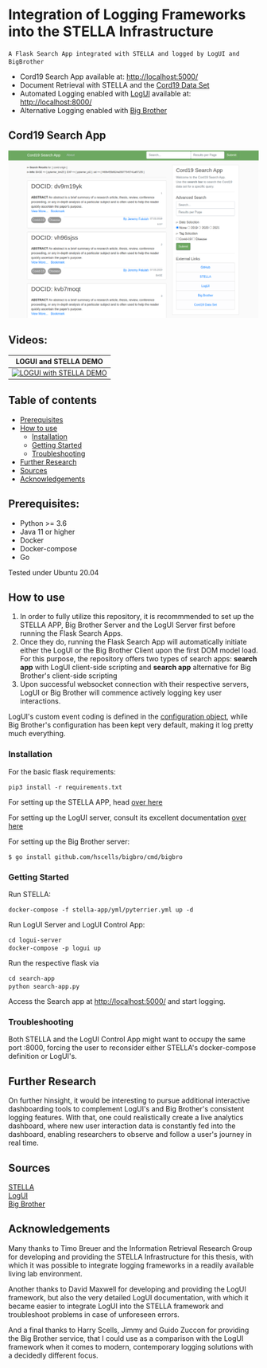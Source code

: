 # Integration of Logging Frameworks into the STELLA Infrastructure
```
A Flask Search App integrated with STELLA and logged by LogUI and BigBrother
```
* Cord19 Search App available at: [http://localhost:5000/](http://localhost:5000/)
* Document Retrieval with STELLA and the [Cord19 Data Set](https://github.com/allenai/cord19)
* Automated Logging enabled with [LogUI](https://github.com/logui-framework) available at: [http://localhost:8000/](http://localhost:8000/)
* Alternative Logging enabled with [Big Brother](https://github.com/hscells/bigbro)  

## Cord19 Search App
![image info](./img/search_app.png)

## Videos:

| LOGUI and STELLA DEMO |
| ----------- | 
|[![LOGUI with STELLA DEMO](./resources/yasbil-youtube-sigir21.png)](https://www.youtube.com/watch?v=D47EbID5j14 "")|

## Table of contents
- [Prerequisites](#rerequisites)
- [How to use](#how-to-use)
  - [Installation](#installation)
  - [Getting Started](#getting-started)
  - [Troubleshooting](#troubleshooting)
- [Further Research](#further-research)
- [Sources](#sources)
- [Acknowledgements](#acknowledgements)



## Prerequisites:  
* Python >= 3.6
* Java 11 or higher
* Docker
* Docker-compose
* Go

Tested under Ubuntu 20.04

## How to use
1. In order to fully utilize this repository, it is recommmended to set up the STELLA APP, Big Brother Server and the LogUI Server first before running the Flask Search Apps.  
2. Once they do, running the Flask Search App will automatically initiate either the LogUI or the Big Brother Client upon the first DOM model load. For this purpose, the repository offers two types of search apps: **search app** with LogUI client-side scripting and **search app** alternative for Big Brother's client-side scripting
3. Upon successful websocket connection with their respective servers, LogUI or Big Brother will commence actively logging key user interactions.

LogUI's custom event coding is defined in the [configuration object](https://github.com/AH-Tran/STELLA_LogUI/blob/main/search-app/static/logui_config.js), while Big Brother's configuration has been kept very default, making it log pretty much everything.
### Installation

For the basic flask requirements:
```
pip3 install -r requirements.txt
```

For setting up the STELLA APP, head [over here](https://stella-project.org/stella-documentation/guides/pyterrier/)

For setting up the LogUI server, consult its excellent documentation [over here](https://github.com/logui-framework/server)

For setting up the Big Brother server:
```
$ go install github.com/hscells/bigbro/cmd/bigbro
```

### Getting Started

Run STELLA:
```
docker-compose -f stella-app/yml/pyterrier.yml up -d
```
Run LogUI Server and LogUI Control App:
```
cd logui-server
docker-compose -p logui up
```

Run the respective flask via
```
cd search-app
python search-app.py
```
Access the Search app at [http://localhost:5000/](http://localhost:5000/) and start logging.

### Troubleshooting
Both STELLA and the LogUI Control App might want to occupy the same port :8000, forcing the user to reconsider either STELLA's docker-compose definition or LogUI's.

## Further Research
On further hinsight, it would be interesting to pursue additional interactive dashboarding tools to complement LogUI's and Big Brother's consistent logging features. With that, one could realistically create a live analytics dashboard, where new user interaction data is constantly fed into the dashboard, enabling researchers to observe and follow a user's journey in real time.

## Sources
[STELLA](https://stella-project.org/)  
[LogUI](https://github.com/logui-framework)  
[Big Brother](https://github.com/hscells/bigbro)  

## Acknowledgements
Many thanks to Timo Breuer and the Information Retrieval Research Group for developing and providing the STELLA Infrastructure for this thesis, with which it was possible to integrate logging frameworks in a readily available living lab environment.

Another thanks to David Maxwell for developing and providing the LogUI framework, but also the very detailed LogUI documentation, with which it became easier to integrate LogUI into the STELLA framework and troubleshoot problems in case of unforeseen errors.

And a final thanks to Harry Scells, Jimmy and Guido Zuccon for providing the Big Brother service, that I could use as a comparison with the LogUI framework when it comes to modern, contemporary logging solutions with a decidedly different focus.
